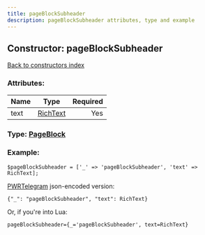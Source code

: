 ```yaml
---
title: pageBlockSubheader
description: pageBlockSubheader attributes, type and example
---
```

## Constructor: pageBlockSubheader  
[Back to constructors index](index.md)



### Attributes:

| Name     |    Type       | Required |
|----------|:-------------:|---------:|
|text|[RichText](../types/RichText.md) | Yes|



### Type: [PageBlock](../types/PageBlock.md)


### Example:

```
$pageBlockSubheader = ['_' => 'pageBlockSubheader', 'text' => RichText];
```  

[PWRTelegram](https://pwrtelegram.xyz) json-encoded version:

```
{"_": "pageBlockSubheader", "text": RichText}
```


Or, if you're into Lua:  


```
pageBlockSubheader={_='pageBlockSubheader', text=RichText}

```


